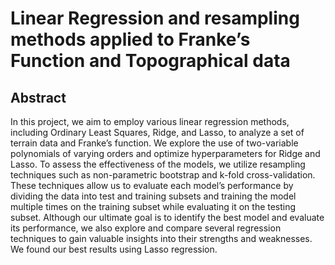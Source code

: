 # Linear Regression and resampling methods applied to Franke’s Function and Topographical data

## Abstract 
In this project, we aim to employ various linear regression methods, including Ordinary Least Squares, Ridge, and Lasso, to analyze a set of terrain
data and Franke’s function. We explore the use of two-variable polynomials of varying orders and optimize hyperparameters for Ridge and Lasso.
To assess the effectiveness of the models, we utilize resampling techniques
such as non-parametric bootstrap and k-fold cross-validation. These techniques allow us to evaluate each model’s performance by dividing the data
into test and training subsets and training the model multiple times on
the training subset while evaluating it on the testing subset. Although
our ultimate goal is to identify the best model and evaluate its performance, we also explore and compare several regression techniques to gain
valuable insights into their strengths and weaknesses. We found our best
results using Lasso regression.
